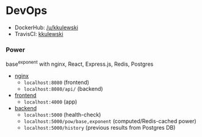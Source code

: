 # DevOps
- DockerHub: [/u/kkulewski](https://hub.docker.com/u/kkulewski)  
- TravisCI: [kkulewski](https://travis-ci.com/github/kkulewski)
### Power
base<sup>exponent</sup> with nginx, React, Express.js, Redis, Postgres
* [nginx](/nginx/)
  * `localhost:8080` (frontend)
  * `localhost:8080/api/` (backend)
* [frontend](/frontend/) 
  * `localhost:4000` (app)
* [backend](/backend/)
  * `localhost:5000` (health-check)
  * `localhost:5000/pow/base,exponent` (computed/Redis-cached power)
  * `localhost:5000/history` (previous results from Postgres DB)
